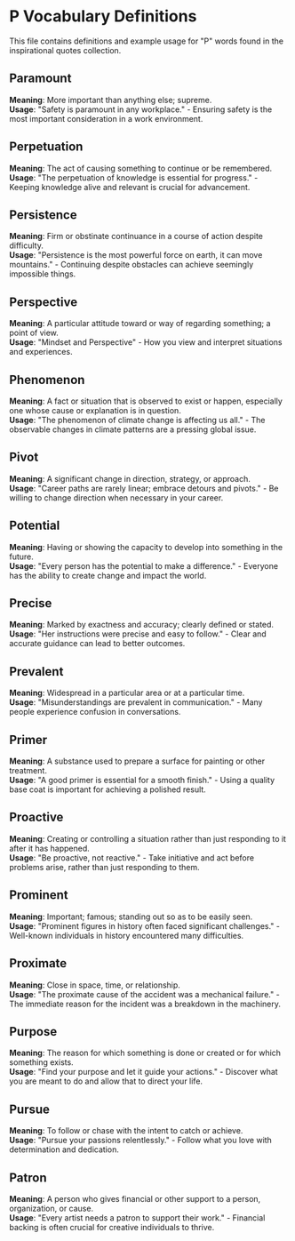 # P Vocabulary Definitions

This file contains definitions and example usage for "P" words found in the inspirational quotes collection.

## Paramount

**Meaning**: More important than anything else; supreme.  
**Usage**: "Safety is paramount in any workplace." - Ensuring safety is the most important consideration in a work environment.

## Perpetuation

**Meaning**: The act of causing something to continue or be remembered.
**Usage**: "The perpetuation of knowledge is essential for progress." - Keeping knowledge alive and relevant is crucial for advancement.

## Persistence

**Meaning**: Firm or obstinate continuance in a course of action despite difficulty.  
**Usage**: "Persistence is the most powerful force on earth, it can move mountains." - Continuing despite obstacles can achieve seemingly impossible things.

## Perspective

**Meaning**: A particular attitude toward or way of regarding something; a point of view.  
**Usage**: "Mindset and Perspective" - How you view and interpret situations and experiences.

## Phenomenon

**Meaning**: A fact or situation that is observed to exist or happen, especially one whose cause or explanation is in question.  
**Usage**: "The phenomenon of climate change is affecting us all." - The observable changes in climate patterns are a pressing global issue.

## Pivot

**Meaning**: A significant change in direction, strategy, or approach.  
**Usage**: "Career paths are rarely linear; embrace detours and pivots." - Be willing to change direction when necessary in your career.

## Potential

**Meaning**: Having or showing the capacity to develop into something in the future.  
**Usage**: "Every person has the potential to make a difference." - Everyone has the ability to create change and impact the world.

## Precise

**Meaning**: Marked by exactness and accuracy; clearly defined or stated.  
**Usage**: "Her instructions were precise and easy to follow." - Clear and accurate guidance can lead to better outcomes.

## Prevalent

**Meaning**: Widespread in a particular area or at a particular time.  
**Usage**: "Misunderstandings are prevalent in communication." - Many people experience confusion in conversations.

## Primer

**Meaning**: A substance used to prepare a surface for painting or other treatment.  
**Usage**: "A good primer is essential for a smooth finish." - Using a quality base coat is important for achieving a polished result.

## Proactive

**Meaning**: Creating or controlling a situation rather than just responding to it after it has happened.  
**Usage**: "Be proactive, not reactive." - Take initiative and act before problems arise, rather than just responding to them.

## Prominent

**Meaning**: Important; famous; standing out so as to be easily seen.  
**Usage**: "Prominent figures in history often faced significant challenges." - Well-known individuals in history encountered many difficulties.

## Proximate

**Meaning**: Close in space, time, or relationship.  
**Usage**: "The proximate cause of the accident was a mechanical failure." - The immediate reason for the incident was a breakdown in the machinery.

## Purpose

**Meaning**: The reason for which something is done or created or for which something exists.  
**Usage**: "Find your purpose and let it guide your actions." - Discover what you are meant to do and allow that to direct your life.

## Pursue

**Meaning**: To follow or chase with the intent to catch or achieve.  
**Usage**: "Pursue your passions relentlessly." - Follow what you love with determination and dedication.

## Patron

**Meaning**: A person who gives financial or other support to a person, organization, or cause.  
**Usage**: "Every artist needs a patron to support their work." - Financial backing is often crucial for creative individuals to thrive.
